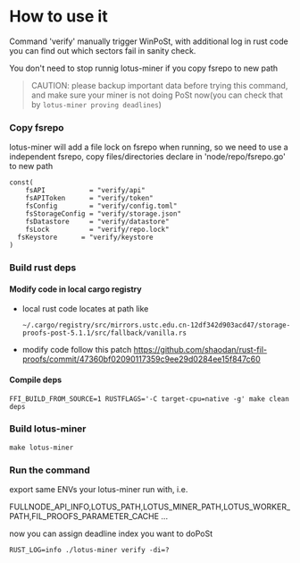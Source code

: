 # How to use it

Command 'verify' manually trigger WinPoSt, with additional log in rust code you can find out which sectors fail in sanity check.

You don't need to stop runnig lotus-miner if you copy fsrepo to new path

> CAUTION: please backup important data before trying this command, and make sure your miner is not doing PoSt now(you can check that by `lotus-miner proving deadlines`)

### Copy fsrepo

lotus-miner will add a file lock on fsrepo when running, so we need to use a independent fsrepo, copy files/directories declare in 'node/repo/fsrepo.go' to new path

```golang
const(
	fsAPI           = "verify/api"
	fsAPIToken      = "verify/token"
	fsConfig        = "verify/config.toml"
	fsStorageConfig = "verify/storage.json"
	fsDatastore     = "verify/datastore"
	fsLock          = "verify/repo.lock"
  fsKeystore      = "verify/keystore
)
```

### Build rust deps

#### Modify code in local cargo registry

- local rust code locates at path like

  `~/.cargo/registry/src/mirrors.ustc.edu.cn-12df342d903acd47/storage-proofs-post-5.1.1/src/fallback/vanilla.rs`

- modify code follow this patch
  https://github.com/shaodan/rust-fil-proofs/commit/47360bf02090117359c9ee29d0284ee15f847c60

#### Compile deps

`FFI_BUILD_FROM_SOURCE=1 RUSTFLAGS='-C target-cpu=native -g' make clean deps`

### Build lotus-miner

`make lotus-miner`

### Run the command

export same ENVs your lotus-miner run with, i.e.

FULLNODE_API_INFO,LOTUS_PATH,LOTUS_MINER_PATH,LOTUS_WORKER_PATH,FIL_PROOFS_PARAMETER_CACHE ...

now you can assign deadline index you want to doPoSt

`RUST_LOG=info ./lotus-miner verify -di=?`
